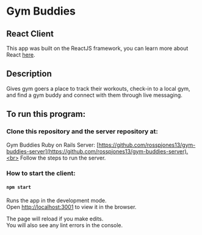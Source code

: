 # Gym Buddies
## React Client

This app was built on the ReactJS framework, you can learn more about React [here](https://reactjs.org/docs/getting-started.html#try-react).

## Description

Gives gym goers a place to track their workouts, check-in to a local gym, and find a gym buddy and connect with them through live messaging.

## To run this program:

### Clone this repository and the server repository at:

Gym Buddies Ruby on Rails Server: [https://github.com/rosspjones13/gym-buddies-server](https://github.com/rosspjones13/gym-buddies-server).<br>
Follow the steps to run the server.

### How to start the client:

#### `npm start`

Runs the app in the development mode.<br>
Open [http://localhost:3001](http://localhost:3001) to view it in the browser.

The page will reload if you make edits.<br>
You will also see any lint errors in the console.